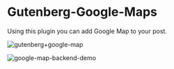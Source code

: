 # Gutenberg-Google-Maps
Using this plugin you can add Google Map to your post.

![gutenberg+google-map](https://user-images.githubusercontent.com/14994452/43009011-28d0958c-8c5a-11e8-9aaf-a9ffd6c4c502.png)


![google-map-backend-demo](https://media.giphy.com/media/pslLehP3iAzPNCcHJN/giphy.gif)
